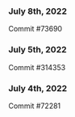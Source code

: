 ### July 8th, 2022

Commit #73690

### July 5th, 2022

Commit #314353


### July 4th, 2022

Commit #72281
